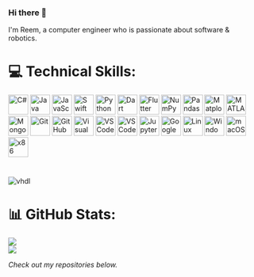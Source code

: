 ### Hi there 👋

I'm Reem, a computer engineer who is passionate about software & robotics.

# 💻 Technical Skills:

<p align="left">
  
  <!-- C# -->
  <img src="https://cdn.jsdelivr.net/gh/devicons/devicon/icons/csharp/csharp-original.svg" width="40" height="40" alt="C#" />

  <!-- Java -->
  <img src="https://cdn.jsdelivr.net/gh/devicons/devicon/icons/java/java-original.svg" width="40" height="40" alt="Java" />
  
  <!-- JavaScript -->
  <img src="https://cdn.jsdelivr.net/gh/devicons/devicon/icons/javascript/javascript-original.svg" width="40" height="40" alt="JavaScript" />
  
  <!-- Swift -->
  <img src="https://cdn.jsdelivr.net/gh/devicons/devicon/icons/swift/swift-original.svg" width="40" height="40" alt="Swift" />
  
  <!-- Python -->
  <img src="https://cdn.jsdelivr.net/gh/devicons/devicon/icons/python/python-original.svg" width="40" height="40" alt="Python" />

  <!-- Dart -->
  <img src="https://cdn.jsdelivr.net/gh/devicons/devicon/icons/dart/dart-original.svg" width="40" height="40" alt="Dart" />
  
  <!-- Flutter -->
  <img src="https://cdn.jsdelivr.net/gh/devicons/devicon/icons/flutter/flutter-original.svg" width="40" height="40" alt="Flutter" />

  <!-- NumPy -->
  <img src="https://cdn.jsdelivr.net/gh/devicons/devicon/icons/numpy/numpy-original.svg" width="40" height="40" alt="NumPy" />
  
  <!-- Pandas -->
  <img src="https://cdn.jsdelivr.net/gh/devicons/devicon/icons/pandas/pandas-original.svg" width="40" height="40" alt="Pandas" />
  
  <!-- Matplotlib -->
  <img src="https://upload.wikimedia.org/wikipedia/commons/8/84/Matplotlib_icon.svg" width="40" height="40" alt="Matplotlib" />
  
  <!-- MATLAB -->
  <img src="https://cdn.jsdelivr.net/gh/devicons/devicon/icons/matlab/matlab-original.svg" width="40" height="40" alt="MATLAB" />
  
  <!-- MongoDB -->
  <img src="https://cdn.jsdelivr.net/gh/devicons/devicon/icons/mongodb/mongodb-original.svg" width="40" height="40" alt="MongoDB" />

  <!-- Git -->
  <img src="https://cdn.jsdelivr.net/gh/devicons/devicon/icons/git/git-original.svg" width="40" height="40" alt="Git" />
  
  <!-- GitHub -->
  <img src="https://cdn.jsdelivr.net/gh/devicons/devicon/icons/github/github-original.svg" width="40" height="40" alt="GitHub" />

  <!-- Visual Studio -->
  <img src="https://cdn.jsdelivr.net/gh/devicons/devicon/icons/visualstudio/visualstudio-original.svg" width="40" height="40" alt="Visual Studio" />
  
  <!-- VS Code -->
  <img src="https://cdn.jsdelivr.net/gh/devicons/devicon/icons/vscode/vscode-original.svg" width="40" height="40" alt="VS Code" />
  
  <!-- XCode -->
  <img src="https://cdn.jsdelivr.net/gh/devicons/devicon/icons/xcode/xcode-original.svg" width="40" height="40" alt="VS Code" />
  
  <!-- Jupyter -->
  <img src="https://cdn.jsdelivr.net/gh/devicons/devicon/icons/jupyter/jupyter-original.svg" width="40" height="40" alt="Jupyter" />

  <!-- Google Colab -->
  <img src="https://upload.wikimedia.org/wikipedia/commons/d/d0/Google_Colaboratory_SVG_Logo.svg" width="40" height="40" alt="Google Colab" />
  
  <!-- Linux -->
  <img src="https://cdn.jsdelivr.net/gh/devicons/devicon/icons/linux/linux-original.svg" width="40" height="40" alt="Linux" />
  
  <!-- Windows -->
  <img src="https://cdn.jsdelivr.net/gh/devicons/devicon/icons/windows8/windows8-original.svg" width="40" height="40" alt="Windows" />
  
  <!-- macOS -->
  <img src="https://cdn.jsdelivr.net/gh/devicons/devicon/icons/apple/apple-original.svg" width="40" height="40" alt="macOS" />
  
  <!-- x86 Assembly -->
  <img src="https://img.icons8.com/?size=100&id=55186&format=png&color=000000" width="40" height="40" alt="x86 Assembly" />

  <!-- VHDL -->
  ![vhdl](https://github.com/user-attachments/assets/5b86a60a-b211-40f1-8f46-819ed26a1d74)<svg height="40" width="40" xmlns="http://www.w3.org/2000/svg"><path d="m378.0400085 424.2304993h-244.0800781c-26.1040649 0-47.461937-21.3578796-47.461937-47.4619446v-244.0800781c0-26.1040726 21.357872-47.4619446 47.461937-47.4619446h244.0800781c26.1040649 0 47.4619446 21.357872 47.4619446 47.4619446v244.0800781c0 26.1040649-21.3578796 47.4619446-47.4619446 47.4619446zm-39.8469238-253.0592957h-160.2936249v160.2936096h160.2936249zm-155.8425445-171.1712036h-29.8509979v71.767746h29.8509979zm59.8793335 0h-29.8509979v71.767746h29.8509979zm59.8798065 0h-29.8509827v71.767746h29.8509827zm59.8788452 0h-29.8509827v71.767746h29.8509827zm-288.9492951 329.6844482h-73.0392303v29.8509827h73.0392303zm0-59.8788452h-73.0392303v29.8509827h73.0392303zm0-59.8798218h-73.0392303v29.8509979h73.0392303zm0-59.8793334h-73.0392303v29.8509979h73.0392303zm438.9607697 179.6380004h-73.0392456v29.8509827h73.0392456zm0-59.8788452h-73.0392456v29.8509827h73.0392456zm0-59.8798218h-73.0392456v29.8509979h73.0392456zm0-59.8793334h-73.0392456v29.8509979h73.0392456zm-329.6499481 290.1858215h-29.8509979v71.7677307h29.8509979zm59.8798218 0h-29.8509979v71.7677307h29.8509979zm59.8788299 0h-29.8509827v71.7677307h29.8509827zm59.8798218 0h-29.8509827v71.7677307h29.8509827zm-210.4378357-311.3309937c0-12.2711411-13.375473-19.9822464-24.0180664-13.8466721-10.6425934 6.1355667-10.6425858 21.5577774 0 27.6933517s24.0180664-1.5755309 24.0180664-13.8466796z"/></svg>

</p>

# 📊 GitHub Stats:
![](https://github-readme-stats.vercel.app/api?username=reemburshaid&hide_border=false&include_all_commits=true&count_private=true)<br/>
![](https://github-readme-streak-stats.herokuapp.com/?user=reemburshaid&hide_border=false)<br/>

*Check out my repositories below.*
